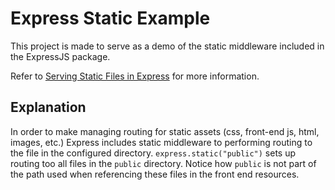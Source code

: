 # Express Static Example

This project is made to serve as a demo of the static middleware included in
the ExpressJS package.

Refer to [Serving Static Files in Express](https://expressjs.com/en/starter/static-files.html) for more information.

## Explanation

In order to make managing routing for static assets (css, front-end js, html, images, etc.) Express includes static middleware to performing routing to the file in the configured directory. `express.static("public")` sets up routing too all files in the `public` directory. Notice how `public` is not part of the path used when referencing these files in the front end resources.
